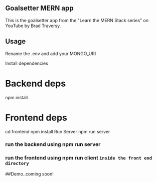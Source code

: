 ## Goalsetter MERN app
This is the goalsetter app from the "Learn the MERN Stack series" on YouTube by Brad Traversy.

## Usage
Rename the .env and add your MONGO_URI

Install dependencies
# Backend deps
npm install

# Frontend deps
cd frontend
npm install
Run Server
npm run server

### run the backend using npm run server
### run the frontend using npm run client `inside the front end directory`






##Demo..coming soon!


